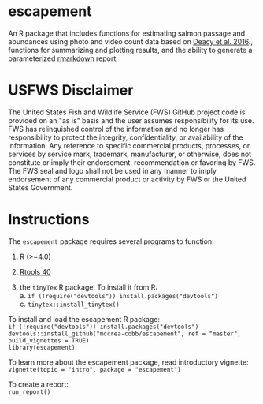 # escapement
An R package that includes functions for estimating salmon passage and abundances using photo and video count data based on [Deacy et al. 2016](https://peerj.com/articles/2120)., functions for summarizing and plotting results, and the ability to generate a parameterized [rmarkdown](https://rmarkdown.rstudio.com/) report.  

# USFWS Disclaimer
The United States Fish and Wildlife Service (FWS) GitHub project code is provided on an "as is" basis and the user assumes responsibility for its use. FWS has relinquished control of the information and no longer has responsibility to protect the integrity, confidentiality, or availability of the information. Any reference to specific commercial products, processes, or services by service mark, trademark, manufacturer, or otherwise, does not constitute or imply their endorsement, recommendation or favoring by FWS. The FWS seal and logo shall not be used in any manner to imply endorsement of any commercial product or activity by FWS or the United States Government.

# Instructions

The `escapement` package requires several programs to function:  

1. [R](https://cloud.r-project.org/) (>=4.0)  

2. [Rtools 40](https://cran.r-project.org/bin/windows/Rtools/)  

3. the `tinyTex` R package. To install it from R:  
      a. `if (!require("devtools")) install.packages("devtools")`  
      c. `tinytex::install_tinytex()`

To install and load the escapement R package:  
`if (!require("devtools")) install.packages("devtools")`  
`devtools::install_github("mccrea-cobb/escapement", ref = "master", build_vignettes = TRUE)`  
`library(escapement)`  

To learn more about the escapement package, read introductory vignette:
`vignette(topic = "intro", package = "escapement")`

To create a report:  
`run_report()`
